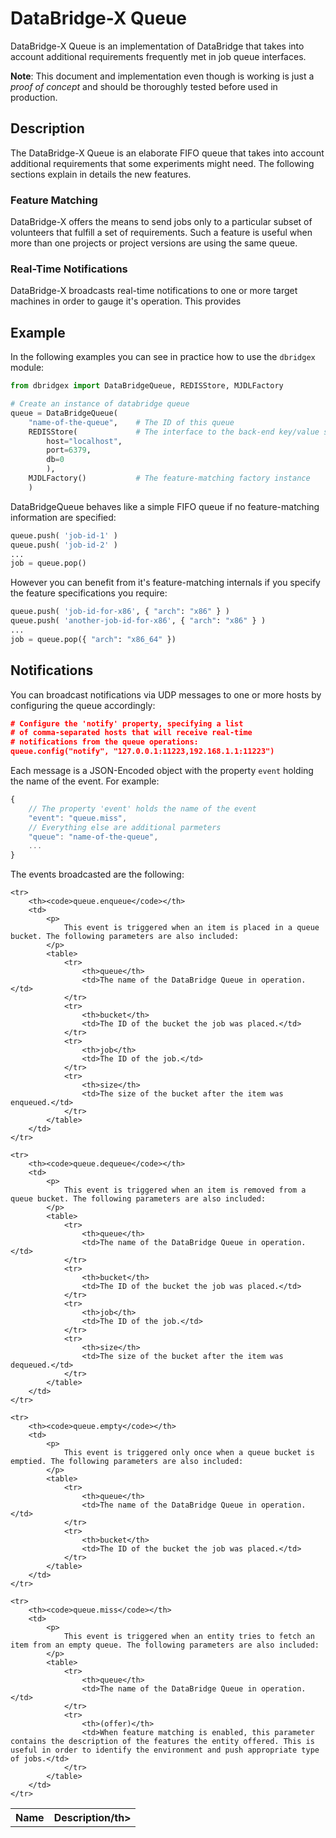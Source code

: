 
# DataBridge-X Queue

DataBridge-X Queue is an implementation of DataBridge that takes into account additional requirements frequently met in job queue interfaces. 

**Note**: This document and implementation even though is working is just a *proof of concept* and should be thoroughly tested before used in production.

## Description

The DataBridge-X Queue is an elaborate FIFO queue that takes into account additional requirements that some experiments might need. The following sections explain in details the new features.

### Feature Matching

DataBridge-X offers the means to send jobs only to a particular subset of volunteers that fulfill a set of requirements. Such a feature is useful when more than one projects or project versions are using the same queue.

### Real-Time Notifications

DataBridge-X broadcasts real-time notifications to one or more target machines in order to gauge it's operation. This provides 

## Example

In the following examples you can see in practice how to use the `dbridgex` module:

```python
from dbridgex import DataBridgeQueue, REDISStore, MJDLFactory

# Create an instance of databridge queue
queue = DataBridgeQueue(
    "name-of-the-queue",    # The ID of this queue
    REDISStore(             # The interface to the back-end key/value store
        host="localhost",
        port=6379,
        db=0
        ),
    MJDLFactory()           # The feature-matching factory instance
    )
```

DataBridgeQueue behaves like a simple FIFO queue
if no feature-matching information are specified:

```python
queue.push( 'job-id-1' )
queue.push( 'job-id-2' )
...
job = queue.pop()
```

However you can benefit from it's feature-matching internals
if you specify the feature specifications you require:

```python
queue.push( 'job-id-for-x86', { "arch": "x86" } )
queue.push( 'another-job-id-for-x86', { "arch": "x86" } )
...
job = queue.pop({ "arch": "x86_64" })
```

## Notifications

You can broadcast notifications via UDP messages to one or more hosts by configuring the queue accordingly:

```json
# Configure the 'notify' property, specifying a list
# of comma-separated hosts that will receive real-time
# notifications from the queue operations:
queue.config("notify", "127.0.0.1:11223,192.168.1.1:11223")
```

Each message is a JSON-Encoded object with the property `event` holding the name of the event. For example:

```javascript
{
    // The property 'event' holds the name of the event
    "event": "queue.miss",
    // Everything else are additional parmeters
    "queue": "name-of-the-queue",
    ...
}
```

The events broadcasted are the following:

<table>
    <tr>
        <th>Name</th>
        <th>Description/th>
    </tr>

    <tr>
        <th><code>queue.enqueue</code></th>
        <td>
            <p>
                This event is triggered when an item is placed in a queue bucket. The following parameters are also included:
            </p>
            <table>
                <tr>
                    <th>queue</th>
                    <td>The name of the DataBridge Queue in operation.</td>
                </tr>
                <tr>
                    <th>bucket</th>
                    <td>The ID of the bucket the job was placed.</td>
                </tr>
                <tr>
                    <th>job</th>
                    <td>The ID of the job.</td>
                </tr>
                <tr>
                    <th>size</th>
                    <td>The size of the bucket after the item was enqueued.</td>
                </tr>
            </table>
        </td>
    </tr>

    <tr>
        <th><code>queue.dequeue</code></th>
        <td>
            <p>
                This event is triggered when an item is removed from a queue bucket. The following parameters are also included:
            </p>
            <table>
                <tr>
                    <th>queue</th>
                    <td>The name of the DataBridge Queue in operation.</td>
                </tr>
                <tr>
                    <th>bucket</th>
                    <td>The ID of the bucket the job was placed.</td>
                </tr>
                <tr>
                    <th>job</th>
                    <td>The ID of the job.</td>
                </tr>
                <tr>
                    <th>size</th>
                    <td>The size of the bucket after the item was dequeued.</td>
                </tr>
            </table>
        </td>
    </tr>

    <tr>
        <th><code>queue.empty</code></th>
        <td>
            <p>
                This event is triggered only once when a queue bucket is emptied. The following parameters are also included:
            </p>
            <table>
                <tr>
                    <th>queue</th>
                    <td>The name of the DataBridge Queue in operation.</td>
                </tr>
                <tr>
                    <th>bucket</th>
                    <td>The ID of the bucket the job was placed.</td>
                </tr>
            </table>
        </td>
    </tr>

    <tr>
        <th><code>queue.miss</code></th>
        <td>
            <p>
                This event is triggered when an entity tries to fetch an item from an empty queue. The following parameters are also included:
            </p>
            <table>
                <tr>
                    <th>queue</th>
                    <td>The name of the DataBridge Queue in operation.</td>
                </tr>
                <tr>
                    <th>(offer)</th>
                    <td>When feature matching is enabled, this parameter contains the description of the features the entity offered. This is useful in order to identify the environment and push appropriate type of jobs.</td>
                </tr>
            </table>
        </td>
    </tr>

</table>


